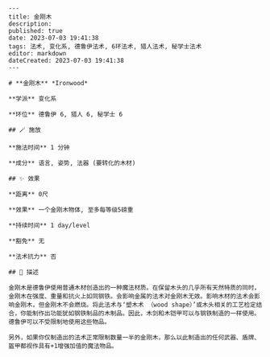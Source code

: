
    ---
    title: 金刚木
    description: 
    published: true
    date: 2023-07-03 19:41:38
    tags: 法术, 变化系, 德鲁伊法术, 6环法术, 猎人法术, 秘学士法术
    editor: markdown
    dateCreated: 2023-07-03 19:41:38
    ---

    # **金刚木** *Ironwood*

    **学派** 变化系 

    **环位** 德鲁伊 6, 猎人 6, 秘学士 6

    ## 🪄 施放

    **施法时间** 1 分钟

    **成分** 语言, 姿势, 法器 (要转化的木材)

    ## ✨ 效果  

    **距离** 0尺 

    **效果** 一个金刚木物体, 至多每等级5磅重 

    **持续时间** 1 day/level 

    **豁免** 无

    **法术抗力** 否

    ## 📖 描述

    金刚木是德鲁伊使用普通木材创造出的一种魔法材质。在保留木头的几乎所有天然特质的同时，金刚木在强度、重量和抗火上如同钢铁。会影响金属的法术对金刚木无效。影响木材的法术会影响金刚木，但金刚木不会燃烧。将此法术与‘塑木术 （wood shape）’或木头相关的工艺检定结合，你能制作出功能犹如钢铁制品的木制品。因此，木剑和木铠甲可以与钢铁制造的一样使用。德鲁伊可以不受限制地使用这些物品。

    另外，如果你仅制造出的法术正常限制数量一半的金刚木，那么以此制造出的任何武器、盾牌、盔甲都视作具有+1增强加值的魔法物品。
    